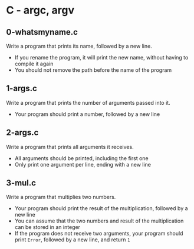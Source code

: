 # C - argc, argv

## 0-whatsmyname.c
Write a program that prints its name, followed by a new line.
* If you rename the program, it will print the new name, without having to compile it again
* You should not remove the path before the name of the program

## 1-args.c
Write a program that prints the number of arguments passed into it.
* Your program should print a number, followed by a new line

## 2-args.c
Write a program that prints all arguments it receives.
* All arguments should be printed, including the first one
* Only print one argument per line, ending with a new line

## 3-mul.c
Write a program that multiplies two numbers.
* Your program should print the result of the multiplication, followed by a new line
* You can assume that the two numbers and result of the multiplication can be stored in an integer
* If the program does not receive two arguments, your program should print `Error`, followed by a new line, and return `1`
